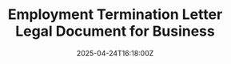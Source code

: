 ---
title: Employment Termination Letter Legal Document for Business
linkTitle: Employment Termination Letter Legal Document for Business
date: '2025-04-24T16:18:00Z'
weight: 1
description: No content
draft: false
ref: employment-termination-letter-legal-document-for-business
---